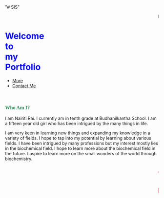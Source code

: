 "# SIS"

<!DOCTYPE html>
<html lang="en">
    <head> 
        <meta charset="UTF-8"/>
        <title>
        Portfolio    
        </title>
        <link rel="stylesheet" href="cssport.css">
    </head>
    <style>
        body {
            background-image: url(https://www.publicdomainpictures.net/pictures/80000/velka/vintage-polka-dots-background-1394792714yDE.jpg);
        }
    </style>
    <body>
<div id="text">   
    <div class="mar">
        <marquee>HELLO!</marquee>
    </div>
<div class="leftbar">
    <h1 style="text-align: left;color:blue;">Welcome<br>to<br>my<br>Portfolio</div></h1>
<div class="right-sidebar">
    <div class="navlinks">
        <nav>
    <ul>
        <li><a href="info.html" target="_blank">More</a></li>
        <li><a href="contact.html" target="_blank">Contact Me</a></li>
    </ul></nav>
    </div>
</div><br>
<div class="my-face">
</div>
<div id="text2">
<div class="bio">
     <h3 style="color: seagreen; font-family: 'Lucida Sans';">Who Am I?</h3>   
    <p> I am Nairiti Rai. I currently am in tenth grade at Budhanilkantha School. 
        I am a fifteen year old girl who has been intrigued by the many things in life. </p><!--oki-->
    <p>I am very keen in learning new things and expanding my knowledge in a variety of fields.
        I hope to tap into my potential by learning about various fields.
        I  have been intrigued by many professions but my interest mostly lies in the biochemical field.
        I hope to learn more about the biochemical field in the future.
        I aspire to learn more on the small wonders of the world through biochemistry. </p>
</div>   
    <div id="mar2">
<h2 style="text-align: center; color: rgb(206, 15, 40);"><marquee>Thank you for visiting my website!</marquee></h2>
<h2 style="text-align: center; color: rgb(206, 15, 40);"><marquee>Have a great day!</marquee></h2>
    </div>
</div>
    </body>
</html>
